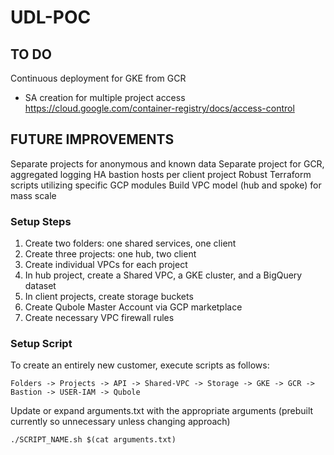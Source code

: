 # UDL-POC

## TO DO
Continuous deployment for GKE from GCR
- SA creation for multiple project access
https://cloud.google.com/container-registry/docs/access-control

## FUTURE IMPROVEMENTS
Separate projects for anonymous and known data
Separate project for GCR, aggregated logging
HA bastion hosts per client project
Robust Terraform scripts utilizing specific GCP modules
Build VPC model (hub and spoke) for mass scale

### Setup Steps
1) Create two folders: one shared services, one client
2) Create three projects: one hub, two client
3) Create individual VPCs for each project
4) In hub project, create a Shared VPC, a GKE cluster, and a BigQuery dataset
5) In client projects, create storage buckets
6) Create Qubole Master Account via GCP marketplace
7) Create necessary VPC firewall rules

### Setup Script
To create an entirely new customer, execute scripts as follows:
```
Folders -> Projects -> API -> Shared-VPC -> Storage -> GKE -> GCR -> Bastion -> USER-IAM -> Qubole
```
Update or expand arguments.txt with the appropriate arguments (prebuilt currently so unnecessary unless changing approach)
```
./SCRIPT_NAME.sh $(cat arguments.txt)
```